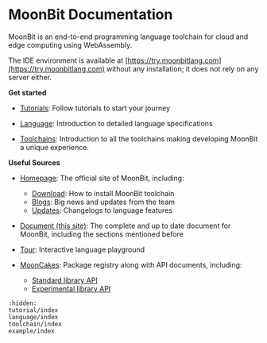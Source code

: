 # MoonBit Documentation

MoonBit is an end-to-end programming language toolchain for cloud and edge computing using WebAssembly.

The IDE environment is available at [https://try.moonbitlang.com](https://try.moonbitlang.com) without any installation; it does not rely on any server either.

**Get started**

- [Tutorials](/tutorial/index.md): Follow tutorials to start your journey

- [Language](/language/index.md): Introduction to detailed language specifications

- [Toolchains](/toolchain/index.md): Introduction to all the toolchains making developing MoonBit a unique experience.

**Useful Sources**

- [Homepage](https://www.moonbitlang.com): The official site of MoonBit, including:
  - [Download](https://www.moonbitlang.com/download/): How to install MoonBit toolchain
  - [Blogs](https://www.moonbitlang.com/blog/): Big news and updates from the team
  - [Updates](https://www.moonbitlang.com/weekly-updates/): Changelogs to language features

- [Document (this site)](https://docs.moonbitlang.com/en/): The complete and up to date document for MoonBit, including the sections mentioned before

- [Tour](https://tour.moonbitlang.com): Interactive language playground

- [MoonCakes](https://mooncakes.io): Package registry along with API documents, including:
  - [Standard library API](https://mooncakes.io/docs/#/moonbitlang/core/)
  - [Experimental library API](https://mooncakes.io/docs/#/moonbitlang/x/)

```{toctree}
:hidden:
tutorial/index
language/index
toolchain/index
example/index
